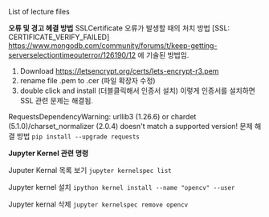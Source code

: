 List of lecture files

**오류 및 경고 헤결 방법**
SSLCertificate 오류가 발생할 때의 처치 방법 [SSL: CERTIFICATE_VERIFY_FAILED]
https://www.mongodb.com/community/forums/t/keep-getting-serverselectiontimeouterror/126190/12 에 기술된 방법임.
1. Download https://letsencrypt.org/certs/lets-encrypt-r3.pem 
2. rename file .pem to .cer (파일 확장자 수정)
3. double click and install (더블클릭해서 인증서 설치)
이렇게 인증서를 설치하면 SSL 관련 문제는 해결됨.

RequestsDependencyWarning: urllib3 (1.26.6) or chardet (5.1.0)/charset_normalizer (2.0.4) doesn't match a supported version! 문제 해결 방법
```pip install --upgrade requests```

**Jupyter Kernel 관련 명령**

Juputer Kernal 목록 보기
```jupyter kernelspec list```

Jupyter kernel 설치
```ipython kernel install --name "opencv" --user```

Jupyter kernal 삭제
```jupyter kernelspec remove opencv```
